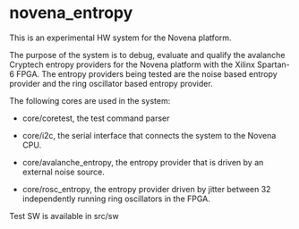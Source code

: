 novena_entropy
==============
This is an experimental HW system for the Novena platform.

The purpose of the system is to debug, evaluate and qualify the
avalanche Cryptech entropy providers for the Novena platform with the
Xilinx Spartan-6 FPGA. The entropy providers being tested are the noise
based entropy provider and the ring oscillator based entropy provider.

The following cores are used in the system:
  - core/coretest, the test command parser

  - core/i2c, the serial interface that connects the system to the
    Novena CPU.

  - core/avalanche_entropy, the entropy provider that is driven by an
    external noise source.

  - core/rosc_entropy, the entropy provider driven by jitter between 32
  independently running ring oscillators in the FPGA.

Test SW is available in src/sw
